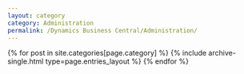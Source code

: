 ```yaml
---
layout: category
category: Administration
permalink: /Dynamics Business Central/Administration/
---
```


{% for post in site.categories[page.category] %} {% include archive-single.html type=page.entries_layout %} {% endfor %}